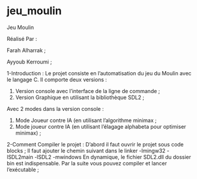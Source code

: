 # jeu_moulin
Jeu Moulin
 
Réalisé Par :

Farah Alharrak ;

Ayyoub Kerroumi ;




1-Introduction :
Le projet consiste en l’automatisation du jeu du Moulin avec le langage C.
Il comporte deux versions :
1.	Version console avec l’interface de la ligne de commande ;
2.	Version Graphique en utilisant la bibliothèque SDL2 ;

Avec 2 modes dans la version console :
1.	Mode Joueur contre IA (en utilisant l’algorithme minimax ;
2.	Mode joueur contre IA (en utilisant l’élagage alphabeta pour optimiser minimax) ;

2-Comment Compiler le projet :
D’abord il faut ouvrir le projet sous code blocks ;
Il faut ajouter le chemin suivant dans le linker -lmingw32 -lSDL2main -lSDL2 -mwindows 
En dynamique, le fichier SDL2.dll du dossier bin est indispensable.
Par la suite vous pouvez compiler et lancer l’exécutable ;

